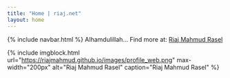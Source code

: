 ```yaml
---
title: "Home | riaj.net"
layout: home
---
```


{% include navbar.html %}
Alhamdulillah... Find more at:
[Riaj Mahmud Rasel](https://riaj.net)

{% include imgblock.html url="https://riajmahmud.github.io/images/profile_web.png"
max-width="200px" alt="Riaj Mahmud Rasel"
caption="Riaj Mahmud Rasel" %}
